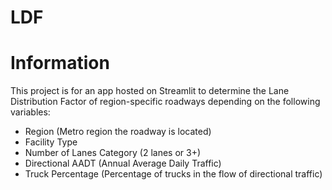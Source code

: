 # LDF

# Information

This project is for an app hosted on Streamlit to determine the Lane Distribution Factor of region-specific roadways depending on the following variables:
* Region (Metro region the roadway is located)
* Facility Type
* Number of Lanes Category (2 lanes or 3+)
* Directional AADT (Annual Average Daily Traffic)
* Truck Percentage (Percentage of trucks in the flow of directional traffic)
